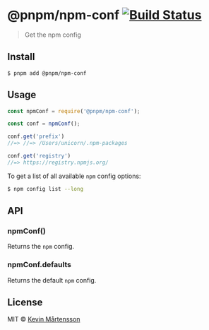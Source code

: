 # @pnpm/npm-conf [![Build Status](https://travis-ci.com/pnpm/npm-conf.svg?branch=master)](https://travis-ci.com/pnpm/npm-conf)

> Get the npm config


## Install

```
$ pnpm add @pnpm/npm-conf
```


## Usage

```js
const npmConf = require('@pnpm/npm-conf');

const conf = npmConf();

conf.get('prefix')
//=> //=> /Users/unicorn/.npm-packages

conf.get('registry')
//=> https://registry.npmjs.org/
```

To get a list of all available `npm` config options:

```bash
$ npm config list --long
```


## API

### npmConf()

Returns the `npm` config.

### npmConf.defaults

Returns the default `npm` config.


## License

MIT © [Kevin Mårtensson](https://github.com/kevva)
